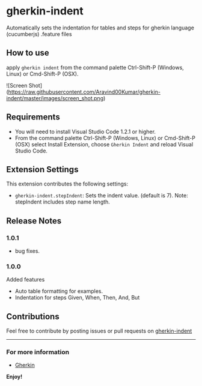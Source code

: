 # gherkin-indent

Automatically sets the indentation for tables and steps for gherkin language (cucumberjs) .feature files

## How to use

apply `gherkin indent` from the command palette Ctrl-Shift-P (Windows, Linux) or Cmd-Shift-P (OSX).
  

![Screen Shot\](https://raw.githubusercontent.com/Aravind00Kumar/gherkin-indent/master/images/screen_shot.png)

## Requirements

* You will need to install Visual Studio Code 1.2.1 or higher.
* From the command palette Ctrl-Shift-P (Windows, Linux) or Cmd-Shift-P (OSX) select Install Extension, choose `Gherkin Indent` and reload Visual Studio Code.

## Extension Settings

This extension contributes the following settings:

* `gherkin-indent.stepIndent`: Sets the indent value. (default is 7). Note: stepIndent includes step name length. 

## Release Notes

### 1.0.1

* bug fixes.

### 1.0.0

Added features 
* Auto table formatting for examples.
* Indentation for steps Given, When, Then, And, But 

## Contributions
 
Feel free to contribute by posting issues or pull requests on [gherkin-indent](https://github.com/Aravind00Kumar/gherkin-indent)

-----------------------------------------------------------------------------------------------------------

### For more information

* [Gherkin](http://docs.behat.org/en/v3.0/guides/1.gherkin.html)

**Enjoy!**